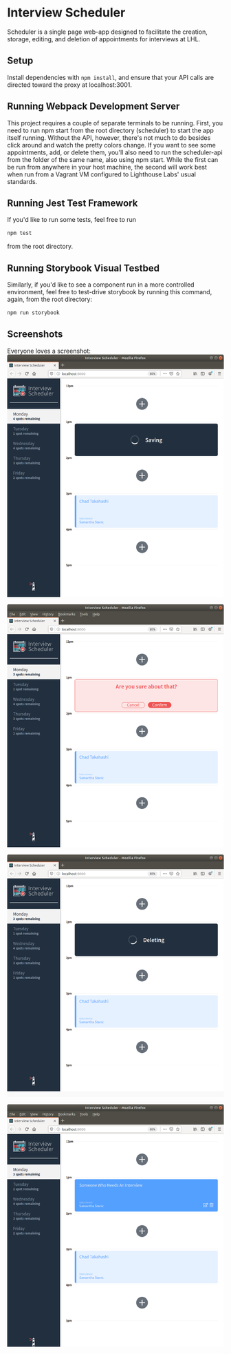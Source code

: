 # Interview Scheduler

Scheduler is a single page web-app designed to facilitate the creation, storage, editing, and deletion of appointments for interviews at LHL. 

## Setup

Install dependencies with `npm install`, and ensure that your API calls are directed toward the proxy at localhost:3001. 

## Running Webpack Development Server

This project requires a couple of separate terminals to be running. First, you need to run npm start from the root directory (scheduler) to start the app itself running. Without the API, however, there's not much to do besides click around and watch the pretty colors change. If you want to see some appointments, add, or delete them, you'll also need to run the scheduler-api from the folder of the same name, also using npm start. While the first can be run from anywhere in your host machine, the second will work best when run from a Vagrant VM configured to Lighthouse Labs' usual standards. 

## Running Jest Test Framework

If you'd like to run some tests, feel free to run 

```sh
npm test
```

from the root directory. 

## Running Storybook Visual Testbed

Similarly, if you'd like to see a component run in a more controlled environment, feel free to test-drive storybook by running this command, again, from the root directory:

```sh
npm run storybook
```

## Screenshots

Everyone loves a screenshot:
!["Look at that spinner... I mean, it really spins in the real thing."](https://github.com/the1andonlycj/scheduler/blob/master/screenshots/SavingSpinner.png?raw=true)

!["We wouldn't just let you delete that important appointment without verification, now would we?](https://github.com/the1andonlycj/scheduler/blob/master/screenshots/ConfirmDelete.png?raw=true)

!["We gotta spin for that, too.](https://github.com/the1andonlycj/scheduler/blob/master/screenshots/Deleting.png?raw=true)

!["Look at that! It's a new interview!](https://github.com/the1andonlycj/scheduler/blob/master/screenshots/SavedInterview.png?raw=true)
